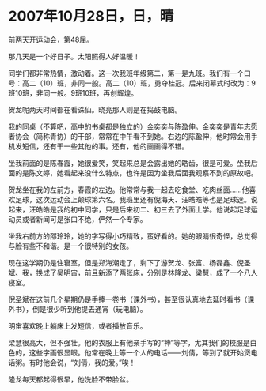 # 2007年10月28日，日，晴

前两天开运动会，第48届。

那几天是一个好日子。太阳照得人好温暖！

同学们都非常热情，激动着。这一次我班年级第二，第一是九班。我们有一个口号：高二（10）班，非同一般。高二（10）班，勇夺桂冠。后来闭幕式时改为：9班10班，非同一般。9班10班，再创辉煌。

贺龙呢两天时间都在看诛仙。晓亮那人则是在捣鼓电脑。

我的同桌（不算吧，高中的书桌都是独立的）金奕奕与陈盈伸。金奕奕是青年志愿者协会（简称青协）的干部，常常在中午看不到她。右边的陈盈伸，他时常会用手机发短信，还有干一些其他的事。还有，他的画画得不错。

坐我前面的是陈春霞，她很爱笑，笑起来总是会露出她的皓齿，很是可爱。坐我后面的是陈文婷，她看起来没什么特点，也许是因为坐我后面我观察不到的原故吧。

贺龙坐在我的左前方，春霞的左边。他常常与我一起去吃食堂、吃肉丝面……他喜欢足球，这次运动会上颠球第六名。我班里还有倪海天、汪皓皓等也是足球迷。说起来，汪皓皓是我的初中同学，只是后来初二、初三去了外面上学。他说起足球运动员或者新闻可是张口不绝，俨然一个专家。

坐我右前方的邵玲玲，她的字写得小巧精致，蛮好看的。她的眼睛很奇怪，总觉得与脸有些不和谐。是一个很特别的女孩。

现在这学期仍是住寝室，但是郑海潮走了，剩下了游贺龙、张富、杨磊鑫、倪圣斌、我，换成了吴明宙，前且新添了两张床，分别是林隆龙、梁慧，成了一个八人寝室。

倪圣斌在这前几个星期仍是手捧一卷书（课外书），甚至很认真地去延时看书（课外书），倒是很少听到他提去通宵（玩电脑）。

明宙喜欢晚上躺床上发短信，或者播放音乐。

梁慧很高大，但不强壮。他的衣服上有他亲手写的“神”等字，尤其我们的校服是白色的，这些字画很显眼。他常在晚上等一个人的电话——刘倩，等到了就开始煲电话粥。有时他会说，“刘倩，我的爱。”唉！

隆龙每天都起得很早，他洗脸不带脸盆。
